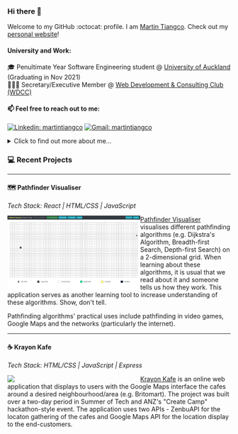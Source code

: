 ### Hi there 👋

Welcome to my GitHub :octocat: profile. I am [Martin Tiangco](https://www.linkedin.com/in/martintiangco). Check out my [personal website](https://martintiangco.com/)!

#### University and Work:

🎓 Penultimate Year Software Engineering student @ [University of Auckland](https://www.auckland.ac.nz/en.html) (Graduating in Nov 2021)  
👨🏼‍💻 Secretary/Executive Member @ [Web Development & Consulting Club (WDCC)](https://www.wdcc.co.nz/)

#### 📫 Feel free to reach out to me:
[![Linkedin: martintiangco](https://img.shields.io/badge/-martintiangco-blue?style=flat-square&logo=Linkedin&logoColor=white&link=https://www.linkedin.com/in/martintiangco/)](https://www.linkedin.com/in/martintiangco/) [![Gmail: martintiangco](https://img.shields.io/badge/-martintiangco-red?style=flat-square&logo=Gmail&logoColor=white&link=mailto:martintiangco@gmail.com)](mailto:martintiangco@gmail.com)

<details>

<summary>Click to find out more about me...</summary>

```javascript
const martin = {
  pronouns: "he" | "him",
  code: [Java, JavaScript, HTML, CSS],
  tools: [React, Node, SQL, AWS, GitHub],
  currentProject: "Currently working on my personal portfolio, honing my skills in React along the way.",
};
```

</details>
 
### 💻 Recent Projects
---
#### 🗺️ Pathfinder Visualiser
*Tech Stack: React | HTML/CSS | JavaScript*

<a href="https://martintiangco.github.io/Pathfinder-Visualiser/">
	<img align="left" src="https://github.com/MartinTiangco/Pathfinder-Visualiser/blob/master/img/demo.PNG" width="300">
</a>

[Pathfinder Visualiser](https://github.com/MartinTiangco/Pathfinder-Visualiser) visualises different pathfinding algorithms (e.g. Dijkstra's Algorithm, Breadth-first Search, Depth-first Search) on a 2-dimensional grid. When learning about these algorithms, it is usual that we read about it and someone tells us how they work. This application serves as another learning tool to increase understanding of these algorithms. Show, don't tell.

Pathfinding algorithms' practical uses include pathfinding in video games, Google Maps and the networks (particularly the internet).

---

#### ☕ Krayon Kafe
*Tech Stack: HTML/CSS | JavaScript | Express*

<a href="https://krayon-kafe.herokuapp.com/">
	<img align="left" src="https://github.com/MartinTiangco/Krayon-Kafe/blob/master/readmeImages/websiteOnHeroku.PNG" width="300">
</a>

[Krayon Kafe](https://github.com/MartinTiangco/Krayon-Kafe/) is an online web application that displays to users with the Google Maps interface the cafes around a desired neighbourhood/area (e.g. Britomart). The project was built over a two-day period in Summer of Tech and ANZ's "Create Camp" hackathon-style event. The application uses two APIs - ZenbuAPI for the locaton gathering of the cafes and Google Maps API for the location display to the end-customers.

<!--
**MartinTiangco/MartinTiangco** is a ✨ _special_ ✨ repository because its `README.md` (this file) appears on your GitHub profile.

Here are some ideas to get you started:

- 🔭 I’m currently working on ...
- 🌱 I’m currently learning ...
- 👯 I’m looking to collaborate on ...
- 🤔 I’m looking for help with ...
- 💬 Ask me about ...
- 📫 How to reach me: ...
- 😄 Pronouns: ...
- ⚡ Fun fact: ...
-->


